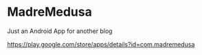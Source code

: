 # MadreMedusa
Just an Android App for another blog

https://play.google.com/store/apps/details?id=com.madremedusa
